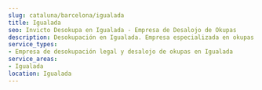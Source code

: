 ```yaml
---
slug: cataluna/barcelona/igualada
title: Igualada
seo: Invicto Desokupa en Igualada - Empresa de Desalojo de Okupas
description: Desokupación en Igualada. Empresa especializada en okupas. Mediación legal y desalojo express. Presupuesto gratuito.
service_types:
- Empresa de desokupación legal y desalojo de okupas en Igualada
service_areas:
- Igualada
location: Igualada
---
```

